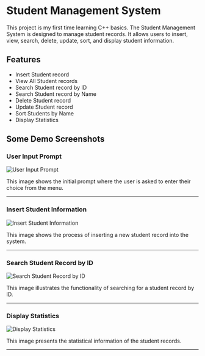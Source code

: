 # Student Management System

This project is my first time learning C++ basics. The Student Management System is designed to manage student records. It allows users to insert, view, search, delete, update, sort, and display student information.

## Features

- Insert Student record
- View All Student records
- Search Student record by ID
- Search Student record by Name
- Delete Student record
- Update Student record
- Sort Students by Name
- Display Statistics

## Some Demo Screenshots

### User Input Prompt

![User Input Prompt](./images/entry.png)

This image shows the initial prompt where the user is asked to enter their choice from the menu.

----

### Insert Student Information

![Insert Student Information](./images/insert.png)

This image shows the process of inserting a new student record into the system.

----

### Search Student Record by ID

![Search Student Record by ID](./images/search.png)

This image illustrates the functionality of searching for a student record by ID.

----

### Display Statistics

![Display Statistics](./images/statistics.png)

This image presents the statistical information of the student records.

----


